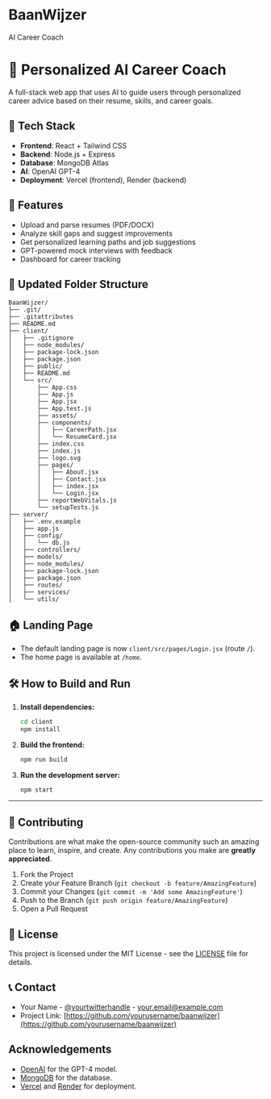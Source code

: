 # BaanWijzer

AI Career Coach

# 🧠 Personalized AI Career Coach

A full-stack web app that uses AI to guide users through personalized career advice based on their resume, skills, and career goals.

## 🔧 Tech Stack

- **Frontend**: React + Tailwind CSS
- **Backend**: Node.js + Express
- **Database**: MongoDB Atlas
- **AI**: OpenAI GPT-4
- **Deployment**: Vercel (frontend), Render (backend)

## 🎯 Features

- Upload and parse resumes (PDF/DOCX)
- Analyze skill gaps and suggest improvements
- Get personalized learning paths and job suggestions
- GPT-powered mock interviews with feedback
- Dashboard for career tracking

## 📁 Updated Folder Structure

```
BaanWijzer/
├── .git/
├── .gitattributes
├── README.md
├── client/
│   ├── .gitignore
│   ├── node_modules/
│   ├── package-lock.json
│   ├── package.json
│   ├── public/
│   ├── README.md
│   └── src/
│       ├── App.css
│       ├── App.js
│       ├── App.jsx
│       ├── App.test.js
│       ├── assets/
│       ├── components/
│       │   ├── CareerPath.jsx
│       │   └── ResumeCard.jsx
│       ├── index.css
│       ├── index.js
│       ├── logo.svg
│       ├── pages/
│       │   ├── About.jsx
│       │   ├── Contact.jsx
│       │   ├── index.jsx
│       │   └── Login.jsx
│       ├── reportWebVitals.js
│       └── setupTests.js
├── server/
│   ├── .env.example
│   ├── app.js
│   ├── config/
│   │   └── db.js
│   ├── controllers/
│   ├── models/
│   ├── node_modules/
│   ├── package-lock.json
│   ├── package.json
│   ├── routes/
│   ├── services/
│   └── utils/
```

## 🏠 Landing Page

- The default landing page is now `client/src/pages/Login.jsx` (route `/`).
- The home page is available at `/home`.

## 🛠️ How to Build and Run

1. **Install dependencies:**
   ```sh
   cd client
   npm install
   ```
2. **Build the frontend:**
   ```sh
   npm run build
   ```
3. **Run the development server:**
   ```sh
   npm start
   ```

---

## 🤝 Contributing

Contributions are what make the open-source community such an amazing place to learn, inspire, and create. Any contributions you make are **greatly appreciated**.

1. Fork the Project
2. Create your Feature Branch (`git checkout -b feature/AmazingFeature`)
3. Commit your Changes (`git commit -m 'Add some AmazingFeature'`)
4. Push to the Branch (`git push origin feature/AmazingFeature`)
5. Open a Pull Request

## 📄 License

This project is licensed under the MIT License - see the [LICENSE](LICENSE) file for details.

## 📞 Contact

- Your Name - [@yourtwitterhandle](https://twitter.com/yourusername) - your.email@example.com
- Project Link: [https://github.com/yourusername/baanwijzer](https://github.com/yourusername/baanwijzer)

## Acknowledgements

- [OpenAI](https://openai.com/) for the GPT-4 model.
- [MongoDB](https://www.mongodb.com/) for the database.
- [Vercel](https://vercel.com/) and [Render](https://render.com/) for deployment.